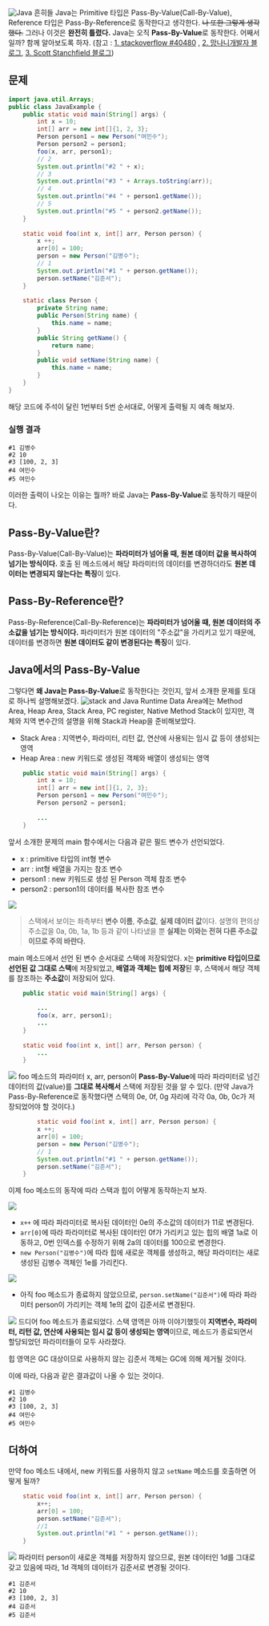 ![Java](https://raw.githubusercontent.com/oasis791/blog-posting/8600ab949c7250edd10f1bf7d4ea15c9338fa197/Java/java.png)
흔히들 Java는 Primitive 타입은 Pass-By-Value(Call-By-Value), Reference 타입은 Pass-By-Reference로 동작한다고 생각한다. ~~나 또한 그렇게 생각했다.~~
그러나 이것은 **완전히 틀렸다.** 
Java는 오직 **Pass-By-Value**로 동작한다. 어째서일까? 함께 알아보도록 하자.
(참고 : [1. stackoverflow #40480](https://stackoverflow.com/questions/40480/is-java-pass-by-reference-or-pass-by-value) , [2. 망나니개발자 블로그](https://mangkyu.tistory.com/107), [3. Scott Stanchfield 블로그](https://www.javadude.com/articles/passbyvalue.htm))

## 문제
```java
import java.util.Arrays;
public class JavaExample {
    public static void main(String[] args) {
        int x = 10;
        int[] arr = new int[]{1, 2, 3};
        Person person1 = new Person("여민수");
        Person person2 = person1;
        foo(x, arr, person1);
        // 2
        System.out.println("#2 " + x);
        // 3
        System.out.println("#3 " + Arrays.toString(arr));
        // 4
        System.out.println("#4 " + person1.getName());
        // 5
        System.out.println("#5 " + person2.getName());
    }
    
    static void foo(int x, int[] arr, Person person) {
        x ++;
        arr[0] = 100;
        person = new Person("김병수");
        // 1
        System.out.println("#1 " + person.getName());
        person.setName("김준서");
    }
    
    static class Person {
        private String name;
        public Person(String name) {
            this.name = name;
        }
        public String getName() {
            return name;
        }
        public void setName(String name) {
            this.name = name;
        }
    }
}
```
해당 코드에 주석이 달린 1번부터 5번 순서대로, 어떻게 출력될 지 예측 해보자.

### 실행 결과
```
#1 김병수
#2 10
#3 [100, 2, 3]
#4 여민수
#5 여민수
```
이러한 출력이 나오는 이유는 뭘까? 바로 Java는 **Pass-By-Value**로 동작하기 때문이다.

## Pass-By-Value란?
Pass-By-Value(Call-By-Value)는 **파라미터가 넘어올 때, 원본 데이터 값을 복사하여 넘기는 방식이다.**  호출 된 메소드에서 해당 파라미터의 데이터를 변경하더라도 **원본 데이터는 변경되지 않는다는 특징**이 있다.

## Pass-By-Reference란?
Pass-By-Reference(Call-By-Reference)는 **파라미터가 넘어올 때, 원본 데이터의 주소값을 넘기는 방식이다.** 파라미터가 원본 데이터의 "주소값"을 가리키고 있기 때문에, 데이터를 변경하면 **원본 데이터도 같이 변경된다는 특징**이 있다.

## Java에서의 Pass-By-Value
그렇다면 **왜 Java는 Pass-By-Value**로 동작한다는 것인지, 앞서 소개한 문제를 토대로 하나씩 설명해보겠다.
![stack and ](https://raw.githubusercontent.com/oasis791/blog-posting/main/Java/call-by-value/1.png)
Java Runtime Data Area에는 Method Area, Heap Area, Stack Area, PC register, Native Method Stack이 있지만, 객체와 지역 변수간의 설명을 위해 Stack과 Heap을 준비해보았다.

- Stack Area : 지역변수, 파라미터, 리턴 값, 연산에 사용되는 임시 값 등이 생성되는 영역
- Heap Area : new 키워드로 생성된 객체와 배열이 생성되는 영역

```java
    public static void main(String[] args) {
        int x = 10;
        int[] arr = new int[]{1, 2, 3};
        Person person1 = new Person("여민수");
        Person person2 = person1;
        
        ...
    }
```
앞서 소개한 문제의 main 함수에서는 다음과 같은 필드 변수가 선언되었다.
- x : primitive 타입의 int형 변수
- arr : int형 배열을 가지는 참조 변수
- person1 : new 키워드로 생성 된 Person 객체 참조 변수
- person2 : person1의 데이터를 복사한 참조 변수

![](https://raw.githubusercontent.com/oasis791/blog-posting/main/Java/call-by-value/2.png)
> 스택에서 보이는 좌측부터 **변수 이름**, **주소값**, **실제 데이터 값**이다.
> 설명의 편의상 주소값을 0a, 0b, 1a, 1b 등과 같이 나타냈을 뿐 **실제는 이와는 전혀 다른 주소값이므로 주의 바란다.**

main 메소드에서 선언 된 변수 순서대로 스택에 저장되었다. x는 **primitive 타입이므로 선언된 값 그대로 스택**에 저장되었고, **배열과 객체는 힙에 저장**된 후, 스택에서 해당 객체를 참조하는 **주소값**이 저장되어 있다.

```java
    public static void main(String[] args) {
	
		...
        foo(x, arr, person1);
        ...
    }
    
    static void foo(int x, int[] arr, Person person) {
		...
    }
```

![](https://raw.githubusercontent.com/oasis791/blog-posting/main/Java/call-by-value/3.png)
foo 메소드의 파라미터 x, arr, person이 **Pass-By-Value**에 따라 파라미터로 넘긴 데이터의 값(value)를 **그대로 복사해서** 스택에 저장된 것을 알 수 있다. 
(만약 Java가 Pass-By-Reference로 동작했다면 스택의 0e, 0f, 0g 자리에 각각 0a, 0b, 0c가 저장되었어야 할 것이다.)

```java
	    static void foo(int x, int[] arr, Person person) {
        x ++;
        arr[0] = 100;
        person = new Person("김병수");
        // 1
        System.out.println("#1 " + person.getName());
        person.setName("김준서");
    }
```

이제 foo 메소드의 동작에 따라 스택과 힙이 어떻게 동작하는지 보자.

![](https://raw.githubusercontent.com/oasis791/blog-posting/main/Java/call-by-value/4.png)
- `x++` 에 따라 파라미터로 복사된 데이터인 0e의 주소값의 데이터가 11로 변경된다.
- `arr[0]`에 따라 파라미터로 복사된 데이터인 0f가 가리키고 있는 힙의 배열 1a로 이동하고, 0번 인덱스를 수정하기 위해 2a의 데이터를 100으로 변경한다.
- `new Person("김병수")`에 따라 힙에 새로운 객체를 생성하고, 해당 파라미터는 새로 생성된 김병수 객체인 1e를 가리킨다.

![](https://raw.githubusercontent.com/oasis791/blog-posting/main/Java/call-by-value/5.png)
- 아직 foo 메소드가 종료하지 않았으므로, `person.setName("김준서")`에 따라 파라미터 person이 가리키는 객체 1e의 값이 김준서로 변경된다.

![](https://raw.githubusercontent.com/oasis791/blog-posting/main/Java/call-by-value/6.png)
드디어 foo 메소드가 종료되었다.
스택 영역은 아까 이야기했듯이 **지역변수, 파라미터, 리턴 값, 연산에 사용되는 임시 값 등이 생성되는 영역**이므로, 메소드가 종료되면서 할당되었던 파라미터들이 모두 사라졌다.

힙 영역은 GC 대상이므로 사용하지 않는 김준서 객체는 GC에 의해 제거될 것이다.

이에 따라, 다음과 같은 결과값이 나올 수 있는 것이다.
```
#1 김병수
#2 10
#3 [100, 2, 3]
#4 여민수
#5 여민수
```

## 더하여
만약 foo 메소드 내에서, new 키워드를 사용하지 않고 `setName` 메소드를 호출하면 어떻게 될까?

```java
    static void foo(int x, int[] arr, Person person) {
        x++;
        arr[0] = 100;
        person.setName("김준서");
        //1
        System.out.println("#1 " + person.getName());
    }
```

![](https://raw.githubusercontent.com/oasis791/blog-posting/main/Java/call-by-value/7.png)
파라미터 person이 새로운 객체를 저장하지 않으므로, 원본 데이터인 1d를 그대로 갖고 있음에 따라, 1d 객체의 데이터가 김준서로 변경될 것이다.

```
#1 김준서
#2 10
#3 [100, 2, 3]
#4 김준서
#5 김준서
```
